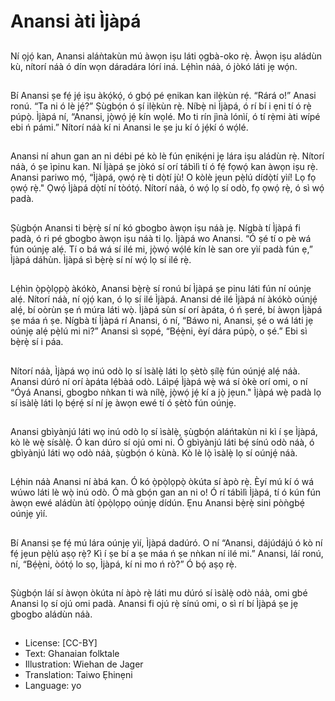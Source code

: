 # Anansi àti Ìjàpá

##
Ní ọjọ́ kan, Anansi aláǹtakùn mú
àwọn iṣu láti ọgbà-oko rẹ̀.
Àwọn iṣu aládùn kù, nítorí náà ó dín
wọn dáradára lórí iná.
Lẹ́hìn náà, ó jòkó láti jẹ wọ́n.

##
Bí Anansi ṣe fẹ́ jẹ́ iṣu àkọ́kọ́, ó gbọ́
pé ẹnikan kan ilẹ̀kùn rẹ́. “Rárá o!”
Anasi ronú. “Ta ni ó lè jẹ́?” Ṣùgbọ́n
ó ṣí ilẹ̀kùn rẹ̀.
Níbẹ̀ ni Ìjàpá, ó rí bí i ẹni tí ó rẹ̀
púpọ̀. Ìjàpá ní, “Anansi, jọ̀wọ́ jẹ́ kín
wọlé. Mo ti rín jìnà lónìí, ó tí rẹ̀mi
àti wípé ebi ń pámi.”
Nítorí náà kí ni Anansi le ṣe ju kí
ó jẹ́kí ó wọ́lé.

##
Anansi ní ahun gan an ni débi pé
kò lè fún ẹnikẹ́ni jẹ lára iṣu aládùn
rẹ̀. Nítorí náà, ó ṣe ìpinu kan.
Ní Ìjàpá ṣe jòkó sí orí tábìlì tí ó fẹ́
fọwọ́ kan àwọn iṣu rẹ̀. Anansi pariwo
mọ́, “Ìjàpá, ọwọ́ rẹ̀ ti dọ̀tí jù! O kòlè
jẹun pẹ̀lú dídọ̀tí yìí! Lọ fọ ọwọ́ rẹ̀."
Ọwọ́ Ìjàpá dọ̀tí ní tòótọ́. Nítorí náà,
ó wọ́ lọ sí odò, fọ ọwọ́ rẹ̀, ó sì
wọ́ padà.

##
Ṣùgbọ́n Anansi ti bẹ̀rẹ̀ sí ní kó
gbogbo àwọn iṣu náà jẹ. Nígbà tí
Ìjàpá fi padà, ó ri pé gbogbo àwọn
iṣu náà ti lọ.
Ìjàpá wo Anansi. “Ó ṣé tí o pè wá
fún oúnjẹ alẹ́. Tí o bá wá sí ilé mi,
jọ̀wọ́ wọ́lé kín lè san ore yìí padà fún
ẹ,” Ìjàpá dáhùn.
Ìjàpá sì bẹ̀rẹ̀ sí ní wọ́ lọ sí ilé rẹ̀.

##
Lẹ́hìn ọ̀pọ̀lọpọ̀ àkókò, Anansi bẹ̀rẹ̀
sí ronú bí Ìjàpá ṣe pinu láti fún ní
oúnjẹ alẹ́. Nítorí náà, ní ọjọ́ kan,
ó lọ sí ilé Ìjàpá.
Anansi dé ilé Ìjàpá ní àkókò
oúnjẹ́ alẹ́, bí oòrùn ṣe ń múra
láti wọ̀. Ìjàpá sùn sí orí àpáta,
ó ń ṣeré, bí àwọn Ìjàpá ṣe
máa ń ṣe.
Nígbà tí Ìjàpá rí Anansi, ó ní,
“Báwo ni, Anansi, ṣé o wá láti
jẹ oúnjẹ alẹ́ pẹ̀lú mi ni?”
Anansi sì sọpé, “Bẹ́ẹ̀ni, èyí dára
púpọ̀, o ṣé.” Ebi sì bẹ̀rẹ̀ sí i páa.

##
Nítorí náà, Ìjàpá wọ inú odò lọ
sí ìsàlẹ̀ láti lọ ṣètò ṣílẹ̀ fún oúnjẹ́
alẹ́ náà. Anansi dúró ní orí àpáta
lẹ́bàá odò.
Láìpẹ́ Ìjàpá wẹ̀ wá sí òkè orí omi,
o ní “Óyá Anansi, gbogbo nǹkan
ti wà nílẹ̀, jọ̀wọ́ jẹ́ kí a jọ̀ jẹun."
Ìjàpá wẹ̀ padà lọ sí ìsàlẹ̀ láti lọ
bẹ́rẹ́ sí ní jẹ àwọn ewé tí ó ṣètò
fún oúnjẹ.

##
Anansi gbìyànjú láti wọ inú
odò lọ sí ìsàlẹ̀, ṣùgbọ́n aláńtakùn
ni kì í ṣe Ìjàpá, kò lè wẹ̀ sísàlẹ̀.
Ó kan dúro sí ojú omi ni.
Ó gbìyànjú láti bẹ́ sínú odò náà,
ó gbìyànjú láti wọ odò náà,
ṣùgbọ́n ó kùnà. Kò lè lọ̀ ìsàlẹ̀
lọ sí oúnjẹ́ náà.

##
Lẹ́hin náà Anansi ní àbá kan.
Ó kó ọ̀pọ̀lọpọ̀ òkúta sí àpò rẹ̀.
Èyí mú kí ó wá wúwo láti lè wọ̀
inú odò.
Ó mà gbọ́n gan an ni o!
Ó rí tábìlì Ìjàpá, tí ó kún fún
àwọn ewé aládùn àtí ọ̀pọ̀lọpọ
oúnjẹ dídún. Ẹnu Anansi bẹ̀rẹ̀
sini pòǹgbẹ́ oúnjẹ yìí.

##
Bí Anansi ṣe fẹ́ mú lára oúnjẹ yìí,
Ìjàpá dadúró. O ní “Anansi,
dájúdájú ó kò ní fẹ́ jẹun pẹ̀lú
aṣọ rẹ̀? Kì í ṣe bí a ṣe máa ń
ṣe nǹkan ní ilé mi.”
Anansi, láí ronú, ní, “Bẹ́ẹ̀ni,
òótọ́ lo sọ, Ìjàpá, kí ni mo ń rò?”
Ó bọ́ aṣọ rẹ̀.

##
Ṣùgbọ́n láí sí àwọn òkúta ní àpò
rẹ̀ láti mu dúró sí ìsàlẹ̀ odò náà,
omi gbé Anansi lọ sí ojú omi padà.
Anansi fi ojú rẹ̀ sínú omi,
o sì rí bí Ìjàpá ṣe jẹ gbogbo
aládùn náà.

##
* License: [CC-BY]
* Text: Ghanaian folktale
* Illustration: Wiehan de Jager
* Translation: Taiwo Ẹhinẹni
* Language: yo
